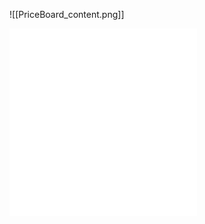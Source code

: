 ![[PriceBoard_content.png]]

![Chart Group](Chart_Group.md)
![PriceBoard Container](PriceBoardContainer.md)